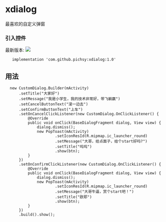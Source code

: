 # xdialog
最喜欢的自定义弹窗

### 引入控件
最新版本:  [![](https://jitpack.io/v/pichsy/xdialog.svg)](https://jitpack.io/#pichsy/xdialog)
    
        
       implementation 'com.github.pichsy:xdialog:1.0'
       
       


## 用法
   
      new CustomDialog.Builder(mActivity)
          .setTitle("大家好")
          .setMessage("我是小学生，我的技术非常好，带飞躺赢")
          .setCancelButtonText("滚一边去")
          .setConfirmButtonText("上车")
          .setOnCancelClickListener(new CustomDialog.OnClickListener() {
              @Override
              public void onClick(BaseDialogFragment dialog, View view) {
                  dialog.dismiss();
                  new PopToast(mActivity)
                          .setIconResId(R.mipmap.ic_launcher_round)
                          .setMessage("大哥，给点面子，给个start好吗?")
                          .setTitle("呜呜")
                          .show(btn);
              }
          })
          .setOnConfirmClickListener(new CustomDialog.OnClickListener() {
              @Override
              public void onClick(BaseDialogFragment dialog, View view) {
                  dialog.dismiss();
                  new PopToast(mActivity)
                          .setIconResId(R.mipmap.ic_launcher_round)
                          .setMessage("大哥牛逼，赏个start吧！")
                          .setTitle("欧耶")
                          .show(btn);
              }
          })
          .build().show();
        
 